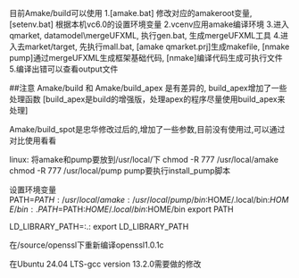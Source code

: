 目前Amake/build可以使用
1.[amake.bat] 修改对应的amakeroot变量,  [setenv.bat] 根据本机vc6.0的设置环境变量
2.vcenv应用amake编译环境
3.进入qmarket, datamodel\mergeUFXML, 执行gen.bat, 生成mergeUFXML工具
4.进入去market/target, 先执行mall.bat, [amake qmarket.prj]生成makefile, [nmake pump]通过mergeUFXML生成框架基础代码, [nmake]编译代码生成可执行文件
5.编译出错可以查看output文件


##注意
Amake/build 和 Amake/build_apex 是有差异的, build_apex增加了一些处理函数 [build_apex是build的增强版，处理apex的程序尽量使用build_apex来处理]

Amake/build_spot是忠华修改过后的,增加了一些参数,目前没有使用过,可以通过对比使用看看

linux:
将amake和pump要放到/usr/local/下
chmod -R 777 /usr/local/amake
chmod -R 777 /usr/local/pump
pump要执行install_pump脚本

设置环境变量
PATH=$PATH:/usr/local/amake:/usr/local/pump/bin:$HOME/.local/bin:$HOME/bin:.
PATH=$PATH:$HOME/.local/bin:$HOME/bin
export PATH

LD_LIBRARY_PATH=:.:
export LD_LIBRARY_PATH

在/source/openssl下重新编译openssl1.0.1c

在Ubuntu 24.04 LTS-gcc version 13.2.0需要做的修改

